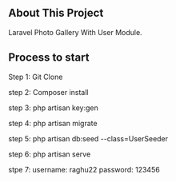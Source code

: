 ## About This Project

Laravel Photo Gallery With User Module.

## Process to start

Step 1: Git Clone 

step 2: Composer install

step 3: php artisan key:gen

step 4: php artisan migrate

step 5: php artisan db:seed --class=UserSeeder

step 6: php artisan serve

stpe 7: username: raghu22 password: 123456
